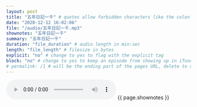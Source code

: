 ```yaml
---
layout: post
title: "五年日記一千" # quotes allow forbidden characters like the colon
date: "2020-12-12 16:02:06"
file: "/audio/五年日記一千.mp3"
shownotes: "五年日記一千"
summary: "五年日記一千"
duration: "file_duration" # audio length in min:sec
length: "file_length" # filesize in bytes
explicit: "no" # change to yes to flag with the explicit tag
block: "no" # change to yes to keep an episode from showing up in iTunes
# permalink: /1 # will be the ending part of the pages URL, delete to default to the title
---
```


<audio controls>
<source src="{{site.url}}{{site.baseurl}}{{ page.file }}" type="audio/x-mp3">
Your browser does not support the audio element.
</audio>
{{ page.shownotes }}
